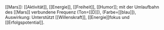[[Mars]]: [[Aktivität]], [[Energie]], [[Freiheit]], [[Humor]]; mit der Umlaufbahn des [[Mars]] verbundene Frequenz (Ton=[[D]]), (Farbe=[[blau]]), Auswirkung: Unterstützt [[Willenskraft]], [[Energie]]fokus und [[Erfolgspotential]].